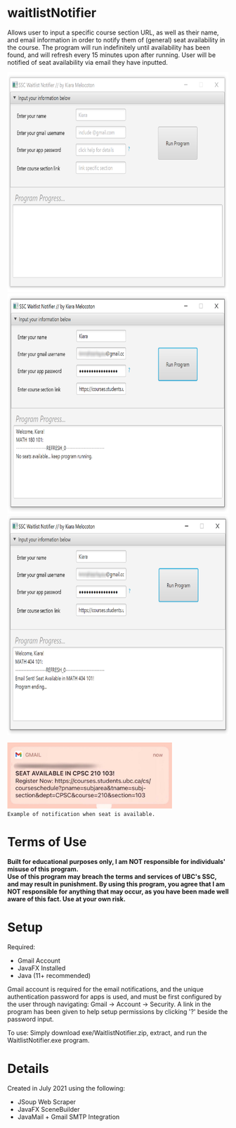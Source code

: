 # waitlistNotifier
Allows user to input a specific course section URL, as well as their name, and email information in order to notify
them of (general) seat availability in the course. The program will run indefinitely until availability has been found, and will
refresh every 15 minutes upon after running. User will be notified of seat availability via email they have inputted.

<img src="programPreview.PNG" height="500" />
<img src="programPreview-1.png" height="500" />
<img src="programPreview-2.png" height="500" />

<p>
<img src="notificationPreview.jpg" height="150" />
<br><code>Example of notification when seat is available.</code></p>


# Terms of Use
<b>Built for educational purposes only, I am NOT responsible for individuals' misuse of this program.</b>
<br><b>Use of this program may breach the terms and services of UBC's SSC, and may result in punishment. By using this program, you agree that I am NOT responsible for anything that may occur, as you have been made well aware of this fact. Use at your own risk.</b>

# Setup
Required:
- Gmail Account
- JavaFX Installed
- Java (11+ recommended)

Gmail account is required for the email notifications, and the unique authentication password for apps is used, and
must be first configured by the user through navigating: Gmail -> Account -> Security.
A link in the program has been given to help setup permissions by clicking '?' beside the password input.

To use: Simply download exe/WaitlistNotifier.zip, extract, and run the WaitlistNotifier.exe program.

# Details
Created in July 2021 using the following:
- JSoup Web Scraper
- JavaFX SceneBuilder
- JavaMail + Gmail SMTP Integration
